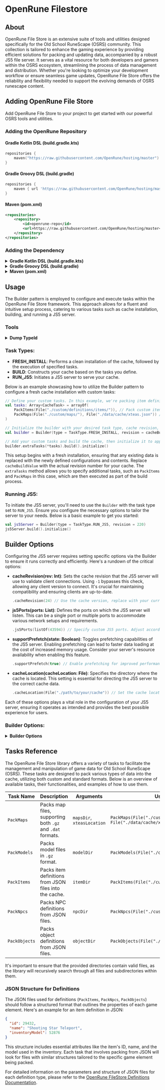 # OpenRune Filestore

## About

OpenRune File Store is an extensive suite of tools and utilities designed specifically for the Old School RuneScape (OSRS) community. This collection is tailored to enhance the gaming experience by providing efficient solutions for packing and updating data, accompanied by a robust JS5 file server. It serves as a vital resource for both developers and gamers within the OSRS ecosystem, streamlining the process of data management and distribution. Whether you're looking to optimize your development workflow or ensure seamless game updates, OpenRune File Store offers the reliability and flexibility needed to support the evolving demands of OSRS runescape content.

## Adding OpenRune File Store

Add OpenRune File Store to your project to get started with our powerful OSRS tools and utilities.

### Adding the OpenRune Repository

#### Gradle Kotlin DSL (build.gradle.kts)

```kotlin
repositories {
    maven("https://raw.githubusercontent.com/OpenRune/hosting/master")
}
```

#### Gradle Groovy DSL (build.gradle)

```groovy
repositories {
    maven { url 'https://raw.githubusercontent.com/OpenRune/hosting/master' }
}
```

#### Maven (pom.xml)

```xml
<repositories>
    <repository>
        <id>openrune-repo</id>
        <url>https://raw.githubusercontent.com/OpenRune/hosting/master</url>
    </repository>
</repositories>
```

### Adding the Dependency

<details>
<summary><b>Gradle Kotlin DSL (build.gradle.kts)</b></summary>

```kotlin
dependencies {
    implementation("dev.openrune:filestore:1.2.3")
}
```

</details>

<details>
<summary><b>Gradle Groovy DSL (build.gradle)</b></summary>

```groovy
dependencies {
    implementation 'dev.openrune:filestore:1.2.3'
}
```

</details>

<details>
<summary><b>Maven (pom.xml)</b></summary>

```xml
<dependency>
    <groupId>dev.openrune</groupId>
    <artifactId>filestore</artifactId>
    <version>1.2.3</version>
</dependency>
```

</details>

## Usage

The Builder pattern is employed to configure and execute tasks within the OpenRune File Store framework. This approach allows for a fluent and intuitive setup process, catering to various tasks such as cache installation, building, and running a JS5 server.

### Tools

<details>
<summary><b>Dump TypeId</b></summary>

The `DumpTypeId` tool from the OpenRune File Store suite is crafted to facilitate the extraction and dumping of identifiers for Items, NPCs, and Objects from the game's cache. These identifiers are then written to language-specific files, either Kotlin or Java, according to the user's preference.

### Usage Instructions

1. **Initialization**: Begin by creating an instance of `DumpTypeId`, providing it with the necessary paths and configuration settings. The `cache` parameter specifies the location of your game's cache, while `rev` indicates the cache's revision number. The `outputPath` determines where the generated code files will be saved, and `packageName` defines the package name for these generated files.

2. **Configuration**: Optionally, you can further customize the behavior of `DumpTypeId` by specifying the desired output `language` and customizing the `fileNames` for different data types. The `language` parameter can be set to either `Language.KOTLIN` or `Language.JAVA`, depending on your project's needs. The `fileNames` list allows you to define custom names for the generated files, corresponding to items, NPCs, and objects, enhancing organization and readability.

```kotlin
import dev.openrune.cache.tools.DumpTypeId
import dev.openrune.cache.tools.Language
import java.nio.file.Path

// Initialize the DumpTypeId tool with your cache settings
val dumper = DumpTypeId(
    cache = Path.of("./path/to/cache"), // Path to your cache directory
    rev = 220,                          // Cache revision number
    outputPath = Path.of("./output/path"), // Directory where output files will be saved
    packageName = "com.example.generated"  // Package name for generated code files
)

// (Optional) Configure additional settings
dumper.init(
    language = Language.KOTLIN,             // Choose between Kotlin or Java output
    fileNames = listOf("items", "npcs", "objs", "objsNull") // Custom file names
)
```

</details>

### Task Types:

- **FRESH_INSTALL**: Performs a clean installation of the cache, followed by the execution of specified tasks.
- **BUILD**: Constructs your cache based on the tasks you define.
- **RUN_JS5**: Initiates a JS5 server to serve your cache.

Below is an example showcasing how to utilize the Builder pattern to configure a fresh cache installation with custom tasks:

```kotlin
// Define your custom tasks. In this example, we're packing item definitions and maps.
val tasks: Array<CacheTask> = arrayOf(
    PackItems(File("./custom/definitions/items/")), // Pack custom item definitions.
    PackMaps(File("./custom/maps/"), File("./data/cache/xteas.json")) // Pack custom maps using XTEA keys.
)

// Initialize the builder with your desired task type, cache revision, and cache directory.
val builder = Builder(type = TaskType.FRESH_INSTALL, revision = cacheBuildValue, cacheDir = File("./data/cache/"))

// Add your custom tasks and build the cache, then initialize it to apply the changes.
builder.extraTasks(*tasks).build().initialize()
```

This setup begins with a fresh installation, ensuring that any existing data is replaced with the newly defined configurations and contents. Replace `cacheBuildValue` with the actual revision number for your cache. The `extraTasks` method allows you to specify additional tasks, such as `PackItems` and `PackMaps` in this case, which are then executed as part of the build process.


### Running JS5:

To initiate the JS5 server, you'll need to use the `Builder` with the task type set to `RUN_JS5`. Ensure you configure the necessary options to tailor the server to your needs. Below is a basic example to get you started:

```kotlin
val js5Server = Builder(type = TaskType.RUN_JS5, revision = 220)
js5Server.build().initialize()
```

## Builder Options

Configuring the JS5 server requires setting specific options via the Builder to ensure it runs correctly and efficiently. Here's a rundown of the critical options:

- **cacheRevision(rev: Int)**: Sets the cache revision that the JS5 server will use to validate client connections. Using `-1` bypasses this check, allowing any client version to connect. It's crucial for maintaining compatibility and ensuring clients are up-to-date.

  ```kotlin
  .cacheRevision(24) // Use the cache version, replace with your current version.
  ```

- **js5Ports(ports: List<Int>)**: Defines the ports on which the JS5 server will listen. This can be a single port or multiple ports to accommodate various network setups and requirements.

  ```kotlin
  .js5Ports(listOf(43594)) // Specify custom JS5 ports. Adjust according to your network configuration.
  ```

- **supportPrefetch(state: Boolean)**: Toggles prefetching capabilities of the JS5 server. Enabling prefetching can lead to faster data loading at the cost of increased memory usage. Consider your server's resource availability when enabling this feature.

  ```kotlin
  .supportPrefetch(true) // Enable prefetching for improved performance.
  ```

- **cacheLocation(cacheLocation: File)**: Specifies the directory where the cache is located. This setting is essential for directing the JS5 server to the correct cache data.

  ```kotlin
  .cacheLocation(File("./path/to/your/cache")) // Set the cache location. Ensure the path is correct and accessible.
  ```

Each of these options plays a vital role in the configuration of your JS5 server, ensuring it operates as intended and provides the best possible experience for users.


### Builder Options:

<details>
<summary><b>Builder Options</b></summary>

The Builder provides several configuration options to tailor the setup of your OpenRune File Store project. Below are the available methods and their descriptions:

- **`extraTasks(vararg types: CacheTask)`**: Specifies additional tasks to be executed during the build process. Accepts a variable number of `CacheTask` instances. This is useful for adding custom processing or data manipulation tasks to your cache build.

    ```kotlin
    builder.extraTasks(PackItems(...), PackMaps(...))
    ```

- **`cacheLocation(cacheLocation: File)`**: Sets the directory where the cache will be located. This is where your cache files will be stored and accessed from.

    ```kotlin
    builder.cacheLocation(File("./path/to/cache"))
    ```

- **`cacheRevision(rev: Int)`**: Defines the revision number for the cache. This can be used to specify the version of the cache that you are building or updating.

    ```kotlin
    builder.cacheRevision(194)
    ```

- **`js5Ports(ports: List<Int>)`**: Configures the ports to be used by the JS5 server. This allows you to specify one or more ports for the server to listen on, accommodating various network configurations.

    ```kotlin
    builder.js5Ports(listOf(43594, 43595))
    ```

- **`supportPrefetch(state: Boolean)`**: Enables or disables prefetch support for the JS5 server. Setting this to `true` allows the server to prefetch data, potentially improving performance and efficiency.

    ```kotlin
    builder.supportPrefetch(true)
    ```

Each of these methods returns the Builder instance, allowing for a fluent interface where methods can be chained together to configure the build process succinctly.

Here's a comprehensive example combining all the options:

```kotlin
val builder = Builder(type = TaskType.FRESH_INSTALL, revision = cacheBuildValue, cacheDir = File("./data/cache/"))
builder.extraTasks(PackItems(...), PackMaps(...))
      .cacheLocation(File("./path/to/cache"))
      .cacheRevision(194)
      .js5Ports(listOf(43594, 43595))
      .supportPrefetch(true)
      .build()
      .initialize()
```

This setup ensures a customized build process tailored to your project's specific needs and environment.

</details>

## Tasks Reference

The OpenRune File Store library offers a variety of tasks to facilitate the management and manipulation of game data for Old School RuneScape (OSRS). These tasks are designed to pack various types of data into the cache, utilizing both custom and standard formats. Below is an overview of available tasks, their functionalities, and examples of how to use them.


| Task Name     | Description                                                  | Arguments                  | Usage Example                                                      |
|---------------|--------------------------------------------------------------|----------------------------|--------------------------------------------------------------------|
| `PackMaps`    | Packs map files, supporting both `.gz` and `.dat` formats. | `mapsDir`, `xteasLocation` | `PackMaps(File("./custom/maps/"), File("./data/cache/xteas.json"))` |
| `PackModels`  | Packs model files in `.gz` format. | `modelDir`                 | `PackModels(File("./custom/models/"))`                              |
| `PackItems`   | Packs item definitions from JSON files into the cache. | `itemDir`                  | `PackItems(File("./custom/definitions/items/"))`                    |
| `PackNpcs`    | Packs NPC definitions from JSON files. | `npcDir`                   | `PackNpcs(File("./custom/definitions/npcs/"))`                      |
| `PackObjects` | Packs object definitions from JSON files. | `objectDir`                | `PackObjects(File("./custom/definitions/objects/"))`                |


It's important to ensure that the provided directories contain valid files, as the library will recursively search through all files and subdirectories within them.

### JSON Structure for Definitions

The JSON files used for definitions (`PackItems`, `PackNpcs`, `PackObjects`) should follow a structured format that outlines the properties of each game element. Here's an example for an item definition in JSON:

```json
{
  "id": 29432,
  "name": "Shooting Star Teleport",
  "inventoryModel": 52876
}
```

This structure includes essential attributes like the item's ID, name, and the model used in the inventory. Each task that involves packing from JSON will look for files with similar structures tailored to the specific game element being packed.

For detailed information on the parameters and structure of JSON files for each definition type, please refer to the [OpenRune FileStore Definitions Documentation](https://github.com/OpenRune/OpenRune-FileStore/tree/main/src/main/kotlin/dev/openrune/cache/filestore/definition/decoder).
